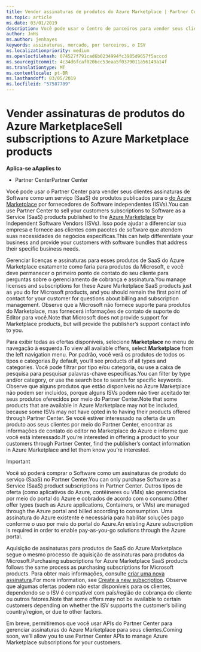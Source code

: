 ```yaml
---
title: Vender assinaturas de produtos do Azure Marketplace | Partner Center
ms.topic: article
ms.date: 03/01/2019
description: Você pode usar o Centro de parceiros para vender seus clientes de assinaturas de Software como serviço (SaaS) produtos publicados no Azure Marketplace por fornecedores de Software independentes (ISVs).
author: JnHs
ms.author: jenhayes
keywords: assinaturas, mercado, por terceiros, o ISV
ms.localizationpriority: medium
ms.openlocfilehash: 074527f791cad6b0234994fc3985d9657f5acccd
ms.sourcegitcommit: 4c34d6fcaf020bcc53eaa5f0379011a56149a14f
ms.translationtype: MT
ms.contentlocale: pt-BR
ms.lasthandoff: 03/05/2019
ms.locfileid: "57587709"
---
```

# <a name="sell-subscriptions-to-azure-marketplace-products"></a><span data-ttu-id="5021e-104">Vender assinaturas de produtos do Azure Marketplace</span><span class="sxs-lookup"><span data-stu-id="5021e-104">Sell subscriptions to Azure Marketplace products</span></span>

<span data-ttu-id="5021e-105">**Aplica-se a**</span><span class="sxs-lookup"><span data-stu-id="5021e-105">**Applies to**</span></span>

-  <span data-ttu-id="5021e-106">Partner Center</span><span class="sxs-lookup"><span data-stu-id="5021e-106">Partner Center</span></span>


<span data-ttu-id="5021e-107">Você pode usar o Partner Center para vender seus clientes assinaturas de Software como um serviço (SaaS) de produtos publicados para o [do Azure Marketplace](https://azuremarketplace.microsoft.com/marketplace) por fornecedores de Software independentes (ISVs).</span><span class="sxs-lookup"><span data-stu-id="5021e-107">You can use Partner Center to sell your customers subscriptions to Software as a Service (SaaS) products published to the [Azure Marketplace](https://azuremarketplace.microsoft.com/marketplace) by Independent Software Vendors (ISVs).</span></span> <span data-ttu-id="5021e-108">Isso pode ajudar a diferenciar sua empresa e fornece aos clientes com pacotes de software que atendem suas necessidades de negócios específicas.</span><span class="sxs-lookup"><span data-stu-id="5021e-108">This can help differentiate your business and provide your customers with software bundles that address their specific business needs.</span></span> 

<span data-ttu-id="5021e-109">Gerenciar licenças e assinaturas para esses produtos de SaaS do Azure Marketplace exatamente como faria para produtos da Microsoft, e você deve permanecer o primeiro ponto de contato do seu cliente para perguntas sobre o gerenciamento de cobrança e assinatura.</span><span class="sxs-lookup"><span data-stu-id="5021e-109">You manage licenses and subscriptions for these Azure Marketplace SaaS products just as you do for Microsoft products, and you should remain the first point of contact for your customer for questions about billing and subscription management.</span></span> <span data-ttu-id="5021e-110">Observe que a Microsoft não fornece suporte para produtos do Marketplace, mas fornecerá informações de contato de suporte do Editor para você.</span><span class="sxs-lookup"><span data-stu-id="5021e-110">Note that Microsoft does not provide support for Marketplace products, but will provide the publisher’s support contact info to you.</span></span>

<span data-ttu-id="5021e-111">Para exibir todas as ofertas disponíveis, selecione **Marketplace** no menu de navegação à esquerda.</span><span class="sxs-lookup"><span data-stu-id="5021e-111">To view all available offers, select **Marketplace** from the left navigation menu.</span></span> <span data-ttu-id="5021e-112">Por padrão, você verá os produtos de todos os tipos e categorias.</span><span class="sxs-lookup"><span data-stu-id="5021e-112">By default, you’ll see products of all types and categories.</span></span> <span data-ttu-id="5021e-113">Você pode filtrar por tipo e/ou categoria, ou use a caixa de pesquisa para pesquisar palavras-chave específicas.</span><span class="sxs-lookup"><span data-stu-id="5021e-113">You can filter by type and/or category, or use the search box to search for specific keywords.</span></span> <span data-ttu-id="5021e-114">Observe que alguns produtos que estão disponíveis no Azure Marketplace não podem ser incluídos, porque alguns ISVs podem não tiver aceitado ter seus produtos oferecidos por meio do Partner Center.</span><span class="sxs-lookup"><span data-stu-id="5021e-114">Note that some products that are available in Azure Marketplace may not be included, because some ISVs may not have opted in to having their products offered through Partner Center.</span></span> <span data-ttu-id="5021e-115">Se você estiver interessado na oferta de um produto aos seus clientes por meio do Partner Center, encontrar as informações de contato do editor no Marketplace do Azure e informe que você está interessado.</span><span class="sxs-lookup"><span data-stu-id="5021e-115">If you’re interested in offering a product to your customers through Partner Center, find the publisher’s contact information in Azure Marketplace and let them know you’re interested.</span></span>

> [!IMPORTANT]
> <span data-ttu-id="5021e-116">Você só poderá comprar o Software como um assinaturas de produto do serviço (SaaS) no Partner Center.</span><span class="sxs-lookup"><span data-stu-id="5021e-116">You can only purchase Software as a Service (SaaS) product subscriptions in Partner Center.</span></span> <span data-ttu-id="5021e-117">Outros tipos de oferta (como aplicativos do Azure, contêineres ou VMs) são gerenciados por meio do portal do Azure e cobrados de acordo com o consumo.</span><span class="sxs-lookup"><span data-stu-id="5021e-117">Other offer types (such as Azure applications, Containers, or VMs) are managed through the Azure portal and billed according to consumption.</span></span> <span data-ttu-id="5021e-118">Uma assinatura do Azure existente é necessária para habilitar soluções pago conforme o uso por meio do portal do Azure.</span><span class="sxs-lookup"><span data-stu-id="5021e-118">An existing Azure subscription is required in order to enable pay-as-you-go solutions through the Azure portal.</span></span>

<span data-ttu-id="5021e-119">Aquisição de assinaturas para produtos de SaaS do Azure Marketplace segue o mesmo processo de aquisição de assinaturas para produtos da Microsoft.</span><span class="sxs-lookup"><span data-stu-id="5021e-119">Purchasing subscriptions for Azure Marketplace SaaS products follows the same process as purchasing subscriptions for Microsoft products.</span></span> <span data-ttu-id="5021e-120">Para obter mais informações, consulte [criar uma nova assinatura](create-a-new-subscription.md).</span><span class="sxs-lookup"><span data-stu-id="5021e-120">For more information, see [Create a new subscription](create-a-new-subscription.md).</span></span> <span data-ttu-id="5021e-121">Observe que algumas ofertas podem não estar disponíveis para os clientes, dependendo se o ISV é compatível com país/região de cobrança do cliente ou outros fatores.</span><span class="sxs-lookup"><span data-stu-id="5021e-121">Note that some offers may not be available to certain customers depending on whether the ISV supports the customer’s billing country/region, or due to other factors.</span></span>

<span data-ttu-id="5021e-122">Em breve, permitiremos que você usar APIs do Partner Center para gerenciar assinaturas do Azure Marketplace para seus clientes.</span><span class="sxs-lookup"><span data-stu-id="5021e-122">Coming soon, we’ll allow you to use Partner Center APIs to manage Azure Marketplace subscriptions for your customers.</span></span> 


